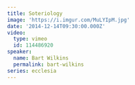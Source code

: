 ```yaml
---
title: Soteriology
image: 'https://i.imgur.com/MuLYIpM.jpg'
date: '2014-12-14T09:30:00.000Z'
video:
  type: vimeo
  id: 114486920
speaker:
  name: Bart Wilkins
  permalink: bart-wilkins
series: ecclesia
---
```



